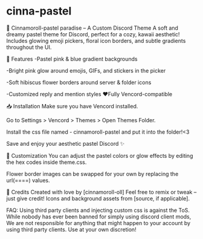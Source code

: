 # cinna-pastel
🌸 Cinnamoroll-pastel paradise – A Custom Discord Theme
A soft and dreamy pastel theme for Discord, perfect for a cozy, kawaii aesthetic! Includes glowing emoji pickers, floral icon borders, and subtle gradients throughout the UI.

🎨 Features
-Pastel pink & blue gradient backgrounds

-Bright pink glow around emojis, GIFs, and stickers in the picker

-Soft hibiscus flower borders around server & folder icons

-Customized reply and mention styles
♥Fully Vencord-compatible

📥 Installation
Make sure you have Vencord installed.

Go to Settings > Vencord > Themes > Open Themes Folder.

Install the css file named -   cinnamoroll-pastel   and put it into the folder!<3

Save and enjoy your aesthetic pastel Discord ✨

🧁 Customization
You can adjust the pastel colors or glow effects by editing the hex codes inside theme.css.

Flower border images can be swapped for your own by replacing the url(====) values.

🌺 Credits
Created with love by [cinnamoroll-oll]
Feel free to remix or tweak – just give credit!
Icons and background assets from [source, if applicable].

FAQ: Using third party clients and injecting custom css is against the ToS. While nobody has ever been banned for simply using discord client mods, We are not responsible for anything that might happen to your account by using third party clients. Use at your own discretion!



